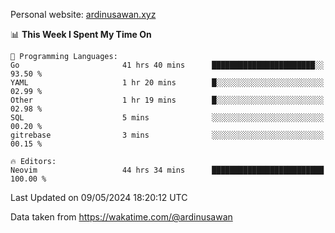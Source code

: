Personal website: [ardinusawan.xyz](https://ardinusawan.xyz)

<!--START_SECTION:waka-->
📊 **This Week I Spent My Time On** 

```text
💬 Programming Languages: 
Go                       41 hrs 40 mins      ███████████████████████░░   93.50 % 
YAML                     1 hr 20 mins        █░░░░░░░░░░░░░░░░░░░░░░░░   02.99 % 
Other                    1 hr 19 mins        █░░░░░░░░░░░░░░░░░░░░░░░░   02.98 % 
SQL                      5 mins              ░░░░░░░░░░░░░░░░░░░░░░░░░   00.20 % 
gitrebase                3 mins              ░░░░░░░░░░░░░░░░░░░░░░░░░   00.15 % 

🔥 Editors: 
Neovim                   44 hrs 34 mins      █████████████████████████   100.00 % 
```


 Last Updated on 09/05/2024 18:20:12 UTC
<!--END_SECTION:waka-->
Data taken from https://wakatime.com/@ardinusawan
